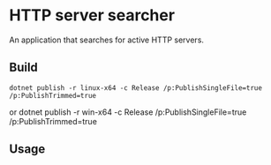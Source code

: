 # HTTP server searcher
An application that searches for active HTTP servers.

## Build
    dotnet publish -r linux-x64 -c Release /p:PublishSingleFile=true /p:PublishTrimmed=true
or
    dotnet publish -r win-x64 -c Release /p:PublishSingleFile=true /p:PublishTrimmed=true

## Usage


